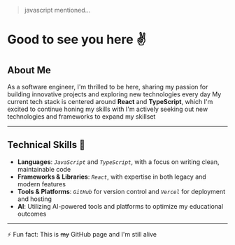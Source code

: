 > javascript mentioned...
# Good to see you here ✌
## About Me

As a software engineer, I'm thrilled to be here, sharing my passion for building innovative projects and exploring new technologies every day
My current tech stack is centered around **React** and **TypeScript**, which I'm excited to continue honing my skills with
I'm actively seeking out new technologies and frameworks to expand my skillset

---

## Technical Skills 🍴

- **Languages**: *`JavaScript`* and *`TypeScript`*, with a focus on writing clean, maintainable code
- **Frameworks & Libraries**: *`React`*, with expertise in both legacy and modern features
- **Tools & Platforms**: *`GitHub`* for version control and *`Vercel`* for deployment and hosting
- **AI**: Utilizing AI-powered tools and platforms to optimize my educational outcomes

---

 ⚡ Fun fact: This is ~~my~~ GitHub page and I'm still alive
<!--
**KooWeso/KooWeso** is a ✨ _special_ ✨ repository because its `README.md` (this file) appears on your GitHub profile.

Here are some ideas to get you started:

- 🔭 I’m currently working on ...
- 🌱 I’m currently learning ...
- 👯 I’m looking to collaborate on ...
- 🤔 I’m looking for help with ...
- 💬 Ask me about ...
- 📫 How to reach me: ...
- 😄 Pronouns: ...
- 
-->
